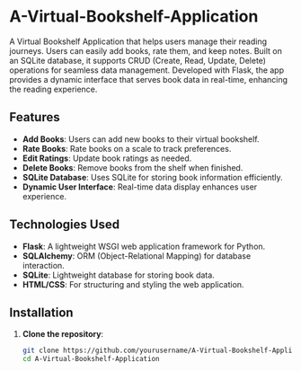 # A-Virtual-Bookshelf-Application

A Virtual Bookshelf Application that helps users manage their reading journeys. Users can easily add books, rate them, and keep notes. Built on an SQLite database, it supports CRUD (Create, Read, Update, Delete) operations for seamless data management. Developed with Flask, the app provides a dynamic interface that serves book data in real-time, enhancing the reading experience.

## Features

- **Add Books**: Users can add new books to their virtual bookshelf.
- **Rate Books**: Rate books on a scale to track preferences.
- **Edit Ratings**: Update book ratings as needed.
- **Delete Books**: Remove books from the shelf when finished.
- **SQLite Database**: Uses SQLite for storing book information efficiently.
- **Dynamic User Interface**: Real-time data display enhances user experience.

## Technologies Used

- **Flask**: A lightweight WSGI web application framework for Python.
- **SQLAlchemy**: ORM (Object-Relational Mapping) for database interaction.
- **SQLite**: Lightweight database for storing book data.
- **HTML/CSS**: For structuring and styling the web application.

## Installation

1. **Clone the repository**:
   ```bash
   git clone https://github.com/yourusername/A-Virtual-Bookshelf-Application.git
   cd A-Virtual-Bookshelf-Application
